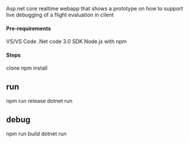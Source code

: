 
Asp.net core realtime webapp that shows a prototype on how to support live debugging of a flight evaluation in client

#### Pre-requirements

VS/VS Code
.Net code 3.0 SDK
Node.js with npm

#### Steps

clone
npm install
## run
npm run release
dotnet run

## debug
npm run build
dotnet run

